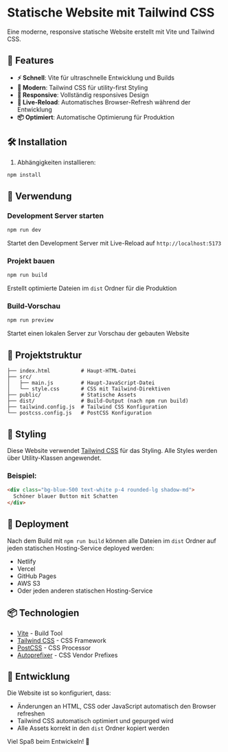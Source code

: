 # Statische Website mit Tailwind CSS

Eine moderne, responsive statische Website erstellt mit Vite und Tailwind CSS.

## 🚀 Features

- **⚡ Schnell**: Vite für ultraschnelle Entwicklung und Builds
- **🎨 Modern**: Tailwind CSS für utility-first Styling
- **📱 Responsive**: Vollständig responsives Design
- **🔄 Live-Reload**: Automatisches Browser-Refresh während der Entwicklung
- **📦 Optimiert**: Automatische Optimierung für Produktion

## 🛠️ Installation

1. Abhängigkeiten installieren:
```bash
npm install
```

## 📝 Verwendung

### Development Server starten
```bash
npm run dev
```
Startet den Development Server mit Live-Reload auf `http://localhost:5173`

### Projekt bauen
```bash
npm run build
```
Erstellt optimierte Dateien im `dist` Ordner für die Produktion

### Build-Vorschau
```bash
npm run preview
```
Startet einen lokalen Server zur Vorschau der gebauten Website

## 📁 Projektstruktur

```
├── index.html          # Haupt-HTML-Datei
├── src/
│   ├── main.js         # Haupt-JavaScript-Datei
│   └── style.css       # CSS mit Tailwind-Direktiven
├── public/             # Statische Assets
├── dist/               # Build-Output (nach npm run build)
├── tailwind.config.js  # Tailwind CSS Konfiguration
└── postcss.config.js   # PostCSS Konfiguration
```

## 🎨 Styling

Diese Website verwendet [Tailwind CSS](https://tailwindcss.com/) für das Styling. Alle Styles werden über Utility-Klassen angewendet.

### Beispiel:
```html
<div class="bg-blue-500 text-white p-4 rounded-lg shadow-md">
  Schöner blauer Button mit Schatten
</div>
```

## 🚀 Deployment

Nach dem Build mit `npm run build` können alle Dateien im `dist` Ordner auf jeden statischen Hosting-Service deployed werden:

- Netlify
- Vercel
- GitHub Pages
- AWS S3
- Oder jeden anderen statischen Hosting-Service

## 📦 Technologien

- [Vite](https://vitejs.dev/) - Build Tool
- [Tailwind CSS](https://tailwindcss.com/) - CSS Framework
- [PostCSS](https://postcss.org/) - CSS Processor
- [Autoprefixer](https://autoprefixer.github.io/) - CSS Vendor Prefixes

## 🤝 Entwicklung

Die Website ist so konfiguriert, dass:
- Änderungen an HTML, CSS oder JavaScript automatisch den Browser refreshen
- Tailwind CSS automatisch optimiert und gepurged wird
- Alle Assets korrekt in den `dist` Ordner kopiert werden

Viel Spaß beim Entwickeln! 🎉
